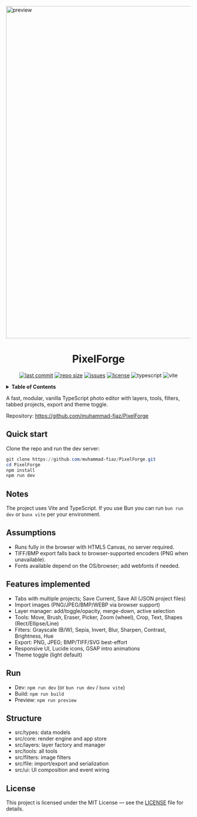 <img width="1919" height="904" alt="preview" src="https://github.com/user-attachments/assets/9d3cce33-9fb2-4e4b-ae77-7e97c99bcf5e" />


<h1 align="center">PixelForge</h1>

<p align="center">
	<a href="https://github.com/muhammad-fiaz/PixelForge"><img src="https://img.shields.io/github/last-commit/muhammad-fiaz/PixelForge" alt="last commit"/></a>
	<a href="https://github.com/muhammad-fiaz/PixelForge"><img src="https://img.shields.io/github/repo-size/muhammad-fiaz/PixelForge" alt="repo size"/></a>
	<a href="https://github.com/muhammad-fiaz/PixelForge/issues"><img src="https://img.shields.io/github/issues/muhammad-fiaz/PixelForge" alt="issues"/></a>
	<a href="https://github.com/muhammad-fiaz/PixelForge"><img src="https://img.shields.io/github/license/muhammad-fiaz/PixelForge" alt="license"/></a>
	<img src="https://img.shields.io/badge/TypeScript-5.8-blue.svg" alt="typescript"/>
	<img src="https://img.shields.io/badge/bundler-Vite-brightgreen.svg" alt="vite"/>
</p>

<details>
<summary><strong>Table of Contents</strong></summary>

- [Quick start](#quick-start)
- [Notes](#notes)
- [Assumptions](#assumptions)
- [Features implemented](#features-implemented)
- [Run](#run)
- [Structure](#structure)
- [License](#license)

</details>

A fast, modular, vanilla TypeScript photo editor with layers, tools, filters, tabbed projects, export and theme toggle.

Repository: https://github.com/muhammad-fiaz/PixelForge

## Quick start

Clone the repo and run the dev server:

```powershell
git clone https://github.com/muhammad-fiaz/PixelForge.git
cd PixelForge
npm install
npm run dev
```

## Notes

The project uses Vite and TypeScript. If you use Bun you can run `bun run dev` or `bunx vite` per your environment.

## Assumptions

- Runs fully in the browser with HTML5 Canvas, no server required.
- TIFF/BMP export falls back to browser-supported encoders (PNG when unavailable).
- Fonts available depend on the OS/browser; add webfonts if needed.

## Features implemented

- Tabs with multiple projects; Save Current, Save All (JSON project files)
- Import images (PNG/JPEG/BMP/WEBP via browser support)
- Layer manager: add/toggle/opacity, merge-down, active selection
- Tools: Move, Brush, Eraser, Picker, Zoom (wheel), Crop, Text, Shapes (Rect/Ellipse/Line)
- Filters: Grayscale (B/W), Sepia, Invert, Blur, Sharpen, Contrast, Brightness, Hue
- Export: PNG, JPEG; BMP/TIFF/SVG best-effort
- Responsive UI, Lucide icons, GSAP intro animations
- Theme toggle (light default)

## Run

- Dev: `npm run dev` (or `bun run dev` / `bunx vite`)
- Build: `npm run build`
- Preview: `npm run preview`

## Structure

- src/types: data models
- src/core: render engine and app store
- src/layers: layer factory and manager
- src/tools: all tools
- src/filters: image filters
- src/file: import/export and serialization
- src/ui: UI composition and event wiring

## License

This project is licensed under the MIT License — see the [LICENSE](LICENSE) file for details.
